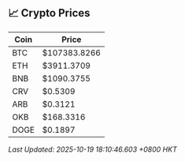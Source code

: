 ## 📈 Crypto Prices

| Coin | Price |
| ---- | ----- |
| BTC | $107383.8266 |
| ETH | $3911.3709 |
| BNB | $1090.3755 |
| CRV | $0.5309 |
| ARB | $0.3121 |
| OKB | $168.3316 |
| DOGE | $0.1897 |

_Last Updated: 2025-10-19 18:10:46.603 +0800 HKT_